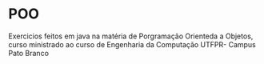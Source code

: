 # POO

Exercicios feitos em java na matéria de Porgramação Orienteda a Objetos, curso ministrado ao curso de Engenharia da Computação UTFPR- Campus Pato Branco

